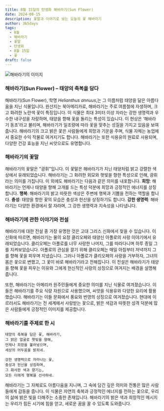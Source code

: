 ```yaml
---
title: 8월 15일의 탄생화 해바라기(Sun Flower)
date: 2024-08-15
description: 꽃말과 이야기로 보는 오늘의 꽃 해바라기
author: 365days
tags:
  - 8월
  - 해바라기
  - 꽃말
  - 탄생화
  - 8월 15일
  - 꽃
draft: false
---
```



![해바라기의 이미지](https://cdn.pixabay.com/photo/2018/08/22/13/46/sunflower-3623668_1280.jpg#center)


### 해바라기(Sun Flower) – 태양의 축복을 담다

해바라기(Sun Flower), 학명 *Helianthus annuus*,는 그 이름처럼 태양을 닮은 아름다움을 지닌 식물입니다. 원산지는 북아메리카로, 해바라기는 주로 여름철에 자생하며, 크고 화려한 노란색 꽃이 특징입니다. 이 식물은 최대 3미터 이상 자라는 강한 생명력과 우수한 내구성을 자랑하며, 태양을 향해 꽃을 돌리는 특성이 있습니다. 이 현상은 ‘해바라기 동조’라고 불리며, 해바라기가 일조량에 따라 꽃을 맞추는 성질을 가지고 있음을 보여줍니다. 해바라기의 크고 밝은 꽃은 사람들에게 희망과 기운을 주며, 식물 자체는 농업에서 중요한 수익 작물로 여겨지기도 합니다. 해바라기는 또한 식용유의 원료로 사용되며, 다양한 건강 효능을 지닌 씨앗으로도 유명합니다.

### 해바라기의 꽃말

해바라기의 꽃말은 "광휘"입니다. 이 꽃말은 해바라기가 지닌 태양처럼 밝고 강렬한 색상에서 유래되었습니다. 해바라기는 그 화려한 외모와 햇빛을 향한 특성으로 인해, 광휘라는 의미를 가집니다. 이 외에도 해바라기는 다음과 같은 의미를 내포합니다. **희망**: 해바라기는 언제나 태양을 향해 고개를 드는 특성 덕분에 희망과 긍정적인 에너지를 상징합니다. **행복**: 해바라기의 밝고 따뜻한 색상은 주변에 행복과 기쁨을 전하는 역할을 합니다. **충성**: 태양을 향한 꽃의 모습은 충성과 헌신을 상징하기도 합니다. **강한 생명력**: 해바라기는 다양한 환경에서 잘 자라며, 그 강한 생명력과 지속성을 나타냅니다.

### 해바라기에 관한 이야기와 전설

해바라기에 대한 전설 중 가장 유명한 것은 고대 그리스 신화에서 찾을 수 있습니다. 이 신화에 따르면, 해바라기는 물의 요정 클리오페와 태양신 아폴로의 사랑 이야기에서 유래되었습니다. 클리오페는 아폴로를 너무 사랑한 나머지, 그를 따라다니며 하루 종일 그를 지켜보았습니다. 아폴로의 관심을 끌기 위해 클리오페는 매일 아침부터 저녁까지 그를 향해 꽃을 피우며 지냈습니다. 그러나 아폴로가 클리오페의 사랑을 거부하자, 그녀의 몸은 꽃으로 변했고, 그 꽃이 바로 해바라기라고 전해집니다. 이 전설은 해바라기가 태양을 향해 꽃을 피우는 이유와 그에게 헌신적인 사랑의 상징으로 여겨지는 배경을 설명해 줍니다.

또한, 해바라기는 아메리카 원주민들에게 중요한 의미를 지닌 식물로 여겨졌습니다. 이들은 해바라기를 주요 식량 자원으로 사용했으며, 씨앗을 식용유와 다양한 요리에 활용했습니다. 해바라기는 이들 문화에서 풍요와 번영의 상징으로 여겨졌습니다. 현대에 이르러서도 해바라기는 전 세계에서 사랑받는 꽃으로, 밝은 색감과 따뜻한 성격 덕분에 많은 사람들에게 긍정적인 이미지를 제공합니다.

### 해바라기를 주제로 한 시

	태양의 축복을 담은 꽃, 해바라기,
	그 밝은 얼굴로 햇빛을 향해,
	언제나 희망을 불어넣으며,
	세상의 어두움을 밝히네.
	
	강한 생명력으로 자라나는 꽃,
	충성과 헌신을 상징하며,
	그 화사한 색과 향기는,
	모든 이에게 행복을 선사하네.

해바라기는 그 자체로도 아름다움을 지니며, 그 속에 담긴 깊은 의미와 전통은 많은 사람들에게 감동을 줍니다. 이 식물은 자연의 축복과 긍정적인 에너지를 전하는 꽃으로, 우리의 삶에 밝은 빛을 더해주는 소중한 존재입니다. 해바라기의 밝은 색과 희망적인 메시지는 우리가 힘든 시기에 힘을 얻고, 새로운 꿈을 꿀 수 있도록 도와줍니다.

